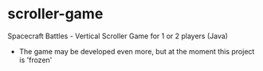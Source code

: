 scroller-game
=============

Spacecraft Battles - Vertical Scroller Game for 1 or 2 players (Java)

 * The game may be developed even more, but at the moment this project is 'frozen'
